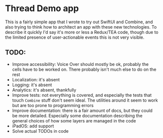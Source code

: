 #  Thread Demo app

This is a fairly simple app that I wrote to try out SwiftUI and Combine, and also trying to think how to architect an app with these new technologies.
To describe it quickly I'd say it's more or less a Redux/TEA code, though due to the limited presence of user-actionable events this is not very visible.

## TODO:
- Improve accessibility: Voice Over should mostly be ok, probably the cells have to be worked on. There probably isn't much else to do on the rest
- Localization: it's absent
- Logging: it's absent
- Analytics: it's absent, thankfully
- Improve tests: not everything is covered, and especially the tests that touch `Combine` stuff don't seem ideal. The utilities around it seem to work but are too prone to programming errors
- Improve documentation: there is a fair amount of docs, but they could be more detailed. Especially some documentation describing the general choices of how some layers are managed in the code
- iPadOS: add support
- Solve actual TODOs in code

